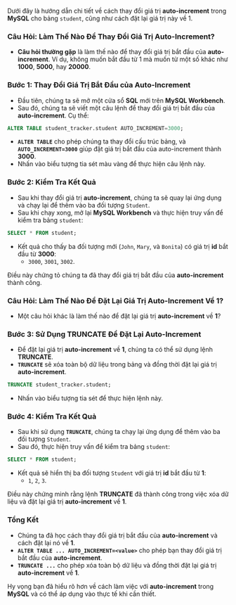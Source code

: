 Dưới đây là hướng dẫn chi tiết về cách thay đổi giá trị **auto-increment** trong **MySQL** cho bảng `student`, cũng như cách đặt lại giá trị này về 1. 

### **Câu Hỏi: Làm Thế Nào Để Thay Đổi Giá Trị Auto-Increment?**
- **Câu hỏi thường gặp** là làm thế nào để thay đổi giá trị bắt đầu của **auto-increment**. Ví dụ, không muốn bắt đầu từ 1 mà muốn từ một số khác như **1000**, **5000**, hay **20000**.

### **Bước 1: Thay Đổi Giá Trị Bắt Đầu của Auto-Increment**
- Đầu tiên, chúng ta sẽ mở một cửa sổ **SQL** mới trên **MySQL Workbench**.
- Sau đó, chúng ta sẽ viết một câu lệnh để thay đổi giá trị bắt đầu của **auto-increment**. Cụ thể:

```sql
ALTER TABLE student_tracker.student AUTO_INCREMENT=3000;
```
- **`ALTER TABLE`** cho phép chúng ta thay đổi cấu trúc bảng, và **`AUTO_INCREMENT=3000`** giúp đặt giá trị bắt đầu của auto-increment thành **3000**.
- Nhấn vào biểu tượng tia sét màu vàng để thực hiện câu lệnh này.

### **Bước 2: Kiểm Tra Kết Quả**
- Sau khi thay đổi giá trị **auto-increment**, chúng ta sẽ quay lại ứng dụng và chạy lại để thêm vào ba đối tượng `Student`.
- Sau khi chạy xong, mở lại **MySQL Workbench** và thực hiện truy vấn để kiểm tra bảng `student`:

```sql
SELECT * FROM student;
```
- Kết quả cho thấy ba đối tượng mới (`John`, `Mary`, và `Bonita`) có giá trị **id** bắt đầu từ **3000**:
  - `3000`, `3001`, `3002`.
  
Điều này chứng tỏ chúng ta đã thay đổi giá trị bắt đầu của **auto-increment** thành công.

### **Câu Hỏi: Làm Thế Nào Để Đặt Lại Giá Trị Auto-Increment Về 1?**
- Một câu hỏi khác là làm thế nào để đặt lại giá trị **auto-increment** về **1**?

### **Bước 3: Sử Dụng TRUNCATE Để Đặt Lại Auto-Increment**
- Để đặt lại giá trị **auto-increment** về **1**, chúng ta có thể sử dụng lệnh **TRUNCATE**.
- **`TRUNCATE`** sẽ xóa toàn bộ dữ liệu trong bảng và đồng thời đặt lại giá trị **auto-increment**.

```sql
TRUNCATE student_tracker.student;
```
- Nhấn vào biểu tượng tia sét để thực hiện lệnh này.

### **Bước 4: Kiểm Tra Kết Quả**
- Sau khi sử dụng **`TRUNCATE`**, chúng ta chạy lại ứng dụng để thêm vào ba đối tượng `Student`.
- Sau đó, thực hiện truy vấn để kiểm tra bảng `student`:

```sql
SELECT * FROM student;
```
- Kết quả sẽ hiển thị ba đối tượng `Student` với giá trị **id** bắt đầu từ **1**:
  - `1`, `2`, `3`.

Điều này chứng minh rằng lệnh **TRUNCATE** đã thành công trong việc xóa dữ liệu và đặt lại giá trị **auto-increment** về **1**.

### **Tổng Kết**
- Chúng ta đã học cách thay đổi giá trị bắt đầu của **auto-increment** và cách đặt lại nó về **1**.
- **`ALTER TABLE ... AUTO_INCREMENT=<value>`** cho phép bạn thay đổi giá trị bắt đầu của **auto-increment**.
- **`TRUNCATE ...`** cho phép xóa toàn bộ dữ liệu và đồng thời đặt lại giá trị **auto-increment** về **1**.
  
Hy vọng bạn đã hiểu rõ hơn về cách làm việc với **auto-increment** trong **MySQL** và có thể áp dụng vào thực tế khi cần thiết.
